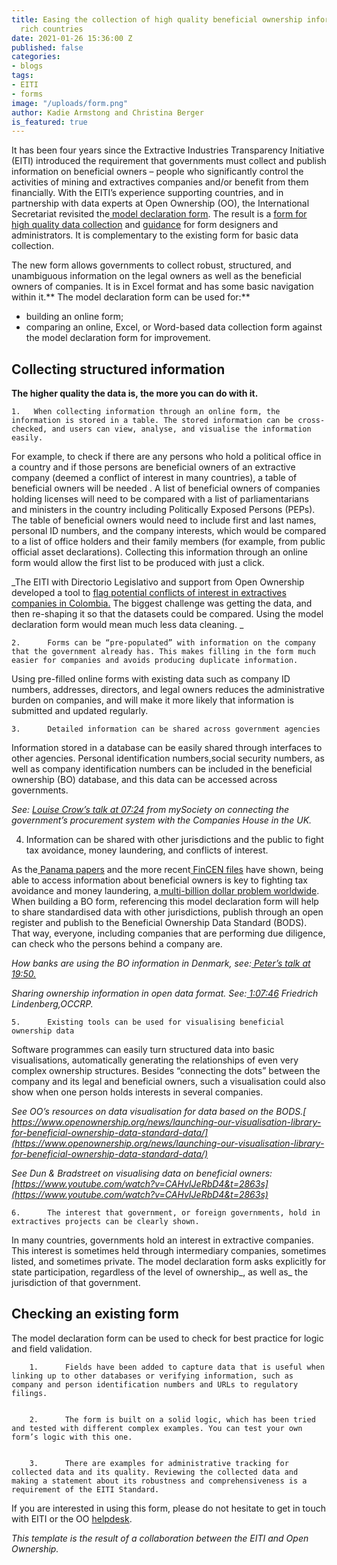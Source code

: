 ```yaml
---
title: Easing the collection of high quality beneficial ownership information in resource
  rich countries
date: 2021-01-26 15:36:00 Z
published: false
categories:
- blogs
tags:
- EITI
- forms
image: "/uploads/form.png"
author: Kadie Armstong and Christina Berger
is_featured: true
---
```


It has been four years since the Extractive Industries Transparency Initiative (EITI) introduced the requirement that governments must collect and publish information on beneficial owners – people who significantly control the activities of mining and extractives companies and/or benefit from them financially. With the EITI’s experience supporting countries, and in partnership with data experts at Open Ownership (OO), the International Secretariat revisited the[ model declaration form](https://eiti.org/document/beneficial-ownership-model-declaration-form). The result is a [form for high quality data collection](https://eiti.org/files/documents/model_eiti_beneficial_ownership_declaration_form_-_high_quality_data.xlsx) and  [guidance](https://eiti.org/files/documents/guide_to_the_model_beneficial_ownership_declaration_form_for_high_quality_data_collection.pdf) for form designers and administrators. It is complementary to the existing form for basic data collection.

The new form allows governments to collect robust, structured, and unambiguous information on the legal owners as well as the beneficial owners of companies. It is in Excel format and has some basic navigation within it.** The model declaration form can be used for:**



*   building an online form;
*   comparing an online, Excel, or Word-based data collection form against the model declaration form for improvement.


## Collecting structured information 

**The higher quality the data is, the more you can do with it.**


    1.   When collecting information through an online form, the information is stored in a table. The stored information can be cross-checked, and users can view, analyse, and visualise the information easily.

For example,  to check if there are any persons who hold a political office in a country and if those persons are beneficial owners of an extractive company (deemed a conflict of interest in many countries), a table of beneficial owners will be needed . A list of beneficial owners of companies holding licenses will need to be compared with a  list of parliamentarians and ministers in the country  including Politically Exposed Persons (PEPs). The table of beneficial owners would need to include first and last names, personal ID numbers, and the company interests, which would be compared to a list of office holders and their family members (for example, from public official asset declarations). Collecting this information through an online form would allow the first list to be produced with just a click.

_The EITI with Directorio Legislativo and support from Open Ownership developed a tool to [flag potential conflicts of interest in extractives companies in Colombia.](https://imf.directoriolegislativo.org/) The biggest challenge was getting the data, and then re-shaping it so that the datasets could be compared. Using the model declaration form would mean much less data cleaning.  _


    2.   	Forms can be “pre-populated” with information on the company that the government already has. This makes filling in the form much easier for companies and avoids producing duplicate information.

Using pre-filled online forms with existing data such as company ID numbers, addresses, directors, and legal owners reduces the administrative burden on companies, and will make it more likely that information is submitted and updated regularly. 


    3.   	Detailed information can be shared across government agencies

Information stored in a database  can be easily shared through interfaces to other agencies.  Personal identification numbers,social security numbers, as well as company identification numbers can be included in the beneficial ownership (BO) database, and this data can be accessed across governments.

_See: [Louise Crow’s talk at 07:24](https://www.youtube.com/watch?v=CAHvIJeRbD4&t=444s) from mySociety on connecting the government’s procurement system with the Companies House in the UK._

4.  Information can be shared with other jurisdictions and the public to fight tax avoidance, money laundering, and conflicts of interest.

As the[ Panama papers](https://www.icij.org/investigations/panama-papers/) and the more recent[ FinCEN files](https://www.icij.org/investigations/fincen-files/) have shown, being able to access information about beneficial owners is key to fighting tax avoidance and money laundering, a[ multi-billion dollar problem worldwide](https://www.fatf-gafi.org/faq/moneylaundering/). When building a BO form, referencing this model declaration form will help to share standardised data with other jurisdictions, publish through an open register and publish to the Beneficial Ownership Data Standard (BODS). That way, everyone, including companies that are performing due diligence, can check who the persons behind a company are.

_How banks are using the BO information in Denmark, see:[ Peter’s talk at 19:50.](https://www.youtube.com/watch?v=i1Py9tX6MRA&t=1190s)_

_Sharing ownership information in open data format. See:[ 1:07:46](https://www.youtube.com/watch?v=CAHvIJeRbD4&t=4066s) Friedrich Lindenberg,OCCRP._


    5.   	Existing tools can be used for visualising beneficial ownership data

Software programmes can easily turn structured data into basic visualisations, automatically generating the relationships of even very complex ownership structures. Besides “connecting the dots” between the company and its legal and beneficial owners, such a visualisation could also show when one person holds interests in several companies.

_See OO’s resources on data visualisation for data based on the BODS.[ https://www.openownership.org/news/launching-our-visualisation-library-for-beneficial-ownership-data-standard-data/](https://www.openownership.org/news/launching-our-visualisation-library-for-beneficial-ownership-data-standard-data/)_

_See Dun & Bradstreet on visualising data on beneficial owners:[https://www.youtube.com/watch?v=CAHvIJeRbD4&t=2863s](https://www.youtube.com/watch?v=CAHvIJeRbD4&t=2863s)_


    6.   	The interest that government, or foreign governments, hold in extractives projects can be clearly shown.

In many countries, governments hold an interest in extractive companies. This interest is sometimes held through intermediary companies, sometimes listed, and sometimes private. The model declaration form asks explicitly for state participation, regardless of the level of ownership_, as well as_ the jurisdiction of that government. 


## Checking an existing form

The model declaration form can be used to check for best practice for logic and field validation.


        1.   	Fields have been added to capture data that is useful when linking up to other databases or verifying information, such as company and person identification numbers and URLs to regulatory filings.


        2.   	The form is built on a solid logic, which has been tried and tested with different complex examples. You can test your own form’s logic with this one.


        3.   	There are examples for administrative tracking for collected data and its quality. Reviewing the collected data and making a statement about its robustness and comprehensiveness is a requirement of the EITI Standard.

If you are interested in using this form, please do not hesitate to get in touch with EITI or the OO [helpdesk](https://share.hsforms.com/1hD_mecn0TwyW15zYkesF5g3upv4). 

_This template is the result of a collaboration between the EITI and Open Ownership._